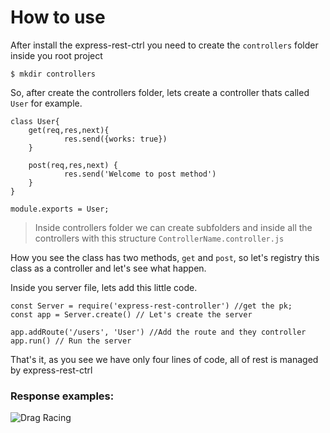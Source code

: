 # How to use

After install the express-rest-ctrl you need to create the `controllers` folder inside you root project

```
$ mkdir controllers
```

So, after create the controllers folder, lets create a controller thats called `User` for example.


```
class User{
    get(req,res,next){
            res.send({works: true})
    }

    post(req,res,next) {
            res.send('Welcome to post method')
    }
}

module.exports = User;
```

>Inside controllers folder we can create subfolders and inside all the controllers with this structure `ControllerName.controller.js`

How you see the class has two methods, `get` and `post`, so let's registry this class as a controller and let's see what happen.


Inside you server file, lets add this little code.
```
const Server = require('express-rest-controller') //get the pk;
const app = Server.create() // Let's create the server

app.addRoute('/users', 'User') //Add the route and they controller
app.run() // Run the server

```

That's it, as you see we have only four lines of code, all of rest is managed by express-rest-ctrl


### Response examples:
![Drag Racing](https://i.ibb.co/3MfbJ1c/server-Test-Resource.png)